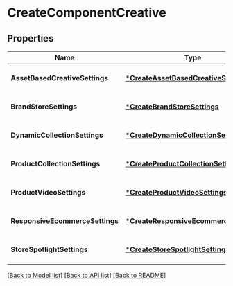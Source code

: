 # CreateComponentCreative

## Properties
Name | Type | Description | Notes
------------ | ------------- | ------------- | -------------
**AssetBasedCreativeSettings** | [***CreateAssetBasedCreativeSettings**](CreateAssetBasedCreativeSettings.md) |  | [optional] [default to null]
**BrandStoreSettings** | [***CreateBrandStoreSettings**](CreateBrandStoreSettings.md) |  | [optional] [default to null]
**DynamicCollectionSettings** | [***CreateDynamicCollectionSettings**](CreateDynamicCollectionSettings.md) |  | [optional] [default to null]
**ProductCollectionSettings** | [***CreateProductCollectionSettings**](CreateProductCollectionSettings.md) |  | [optional] [default to null]
**ProductVideoSettings** | [***CreateProductVideoSettings**](CreateProductVideoSettings.md) |  | [optional] [default to null]
**ResponsiveEcommerceSettings** | [***CreateResponsiveEcommerceSettings**](CreateResponsiveEcommerceSettings.md) |  | [optional] [default to null]
**StoreSpotlightSettings** | [***CreateStoreSpotlightSettings**](CreateStoreSpotlightSettings.md) |  | [optional] [default to null]

[[Back to Model list]](../README.md#documentation-for-models) [[Back to API list]](../README.md#documentation-for-api-endpoints) [[Back to README]](../README.md)


